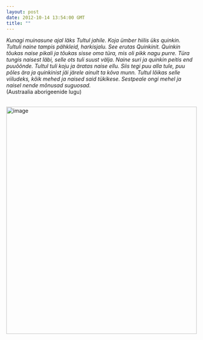 ```yaml
---
layout: post
date: 2012-10-14 13:54:00 GMT
title: ""
---
```

<p><em>Kunagi muinasune ajal l&auml;ks Tultul jahile. Koja &uuml;mber hiilis &uuml;ks quinkin. Tultuli naine tampis p&auml;hkleid, harkisjalu. See erutas Quinkinit. Quinkin t&otilde;ukas naise pikali ja t&otilde;ukas sisse oma t&uuml;ra, mis oli pikk nagu purre. T&uuml;ra tungis naisest l&auml;bi, selle ots tuli suust v&auml;lja. Naine suri ja quinkin peitis end puu&otilde;&otilde;nde. Tultul tuli koju ja &auml;ratas naise ellu. Siis tegi puu alla tule, puu p&otilde;les &auml;ra ja quinkinist j&auml;i j&auml;rele ainult ta k&otilde;va munn. Tultul l&otilde;ikas selle viiludeks, k&otilde;ik mehed ja naised said t&uuml;kikese. Sestpeale ongi mehel ja naisel nende m&otilde;nusad suguosad.<br /></em> (Austraalia aborigeenide lugu)</p>
<p>&nbsp; &nbsp; &nbsp; &nbsp; &nbsp; &nbsp; &nbsp; &nbsp; &nbsp;&nbsp;<a href="http://en.wikipedia.org/wiki/Phallus_paintings_in_Bhutan"><img alt="image" height="600" src="http://upload.wikimedia.org/wikipedia/commons/c/cd/Phallus_-Thunderbolt_on_side_of_house_to_Scare_of_Evil.jpg" width="100%" /></a></p>